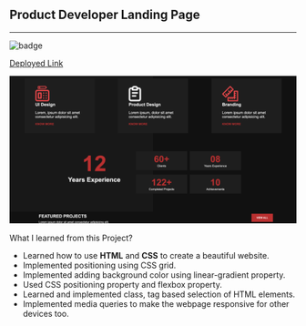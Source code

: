 
**Product Developer Landing Page**
--------------------------------------
-----------------------------------------
![badge](https://img.shields.io/badge/Project-15-green)   

[Deployed Link](https://product-developer-landing-page-by-hs.netlify.app/)


<img src="./assets/productDesignLadingpage.png">

What I learned from this Project?

- Learned how to use **HTML** and **CSS** to create a beautiful website.
- Implemented positioning using CSS grid.
- Implemented adding background color using linear-gradient property.
- Used CSS positioning property and flexbox property.
- Learned and implemented class, tag based selection of HTML elements.
- Implemented media queries to make the webpage responsive for other devices too.

